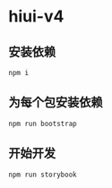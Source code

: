 # hiui-v4

## 安装依赖
```
npm i

```
## 为每个包安装依赖

```
npm run bootstrap
```

## 开始开发

```
npm run storybook

```